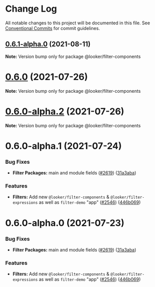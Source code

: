 # Change Log

All notable changes to this project will be documented in this file.
See [Conventional Commits](https://conventionalcommits.org) for commit guidelines.

## [0.6.1-alpha.0](https://github.com/looker-open-source/components/compare/@looker/filter-components@0.6.0...@looker/filter-components@0.6.1-alpha.0) (2021-08-11)

**Note:** Version bump only for package @looker/filter-components





# [0.6.0](https://github.com/looker-open-source/components/compare/@looker/filter-components@0.6.0-alpha.2...@looker/filter-components@0.6.0) (2021-07-26)

**Note:** Version bump only for package @looker/filter-components





# [0.6.0-alpha.2](https://github.com/looker-open-source/components/compare/@looker/filter-components@0.6.0-alpha.1...@looker/filter-components@0.6.0-alpha.2) (2021-07-26)

**Note:** Version bump only for package @looker/filter-components





# 0.6.0-alpha.1 (2021-07-24)


### Bug Fixes

* **Filter Packages:** main and module fields ([#2619](https://github.com/looker-open-source/components/issues/2619)) ([31a3aba](https://github.com/looker-open-source/components/commit/31a3aba6686dfcd8ab6697e94f3d9db862a0e4ec))


### Features

* **Filters:** Add new `@looker/filter-components` & `@looker/filter-expressions` as well as `filter-demo` "app" ([#2546](https://github.com/looker-open-source/components/issues/2546)) ([446b069](https://github.com/looker-open-source/components/commit/446b069b5110d53f275e806f1dd2989f75d3aa00))





# 0.6.0-alpha.0 (2021-07-23)


### Bug Fixes

* **Filter Packages:** main and module fields ([#2619](https://github.com/looker-open-source/components/issues/2619)) ([31a3aba](https://github.com/looker-open-source/components/commit/31a3aba6686dfcd8ab6697e94f3d9db862a0e4ec))


### Features

* **Filters:** Add new `@looker/filter-components` & `@looker/filter-expressions` as well as `filter-demo` "app" ([#2546](https://github.com/looker-open-source/components/issues/2546)) ([446b069](https://github.com/looker-open-source/components/commit/446b069b5110d53f275e806f1dd2989f75d3aa00))
